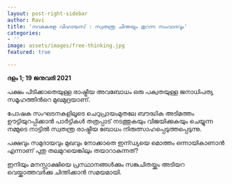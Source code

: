 ```yaml
---
layout: post-right-sidebar
author: Ravi
title: 'നവകേരള വിഹായസ് : സ്വതന്ത്ര ചിന്തയും തുറന്ന സംവാദവും'
categories:
- ''
image: assets/images/free-thinking.jpg
featured: true

---
```

**ദളം 1; 19   ജനുവരി 2021**

പക്ഷം പിടിക്കാതെയുള്ള രാഷ്ട്രീയ അവബോധം ഒരു പക്വതയുള്ള ജനാധിപത്യ സമൂഹത്തിൻറെ മുഖമുദ്രയാണ്.

പോഷക സംഘടനകളിലൂടെ ചെറുപ്രായംമുതലേ ബൗദ്ധിക അടിമത്തം ഊട്ടിയുറപ്പിക്കാൻ പാർട്ടികൾ തത്രപ്പാട് നടത്തുകയും വിജയിക്കുകയും ചെയ്യുന്ന നമ്മുടെ നാട്ടിൽ സ്വതന്ത്ര രാഷ്ട്രീയ ബോധം നിരുത്സാഹപ്പെടുത്തപ്പെടുന്നു.

പക്ഷവും സമുദായവും മുഖവും നോക്കാതെ ഇന്ഡ്യയെ മൊത്തം ഒന്നായികാണാൻ എന്നാണ് പുതു തലമുറയെങ്കിലും തയാറാകുന്നത്?

ഇനിയും മനസ്സാക്ഷിയെ പ്രസ്ഥാനങ്ങൾക്കും സങ്കുചിതയ്ക്കും അടിയറ വെയ്ക്കാത്തവർക്കു ചിന്തിക്കാൻ സമയമായി.